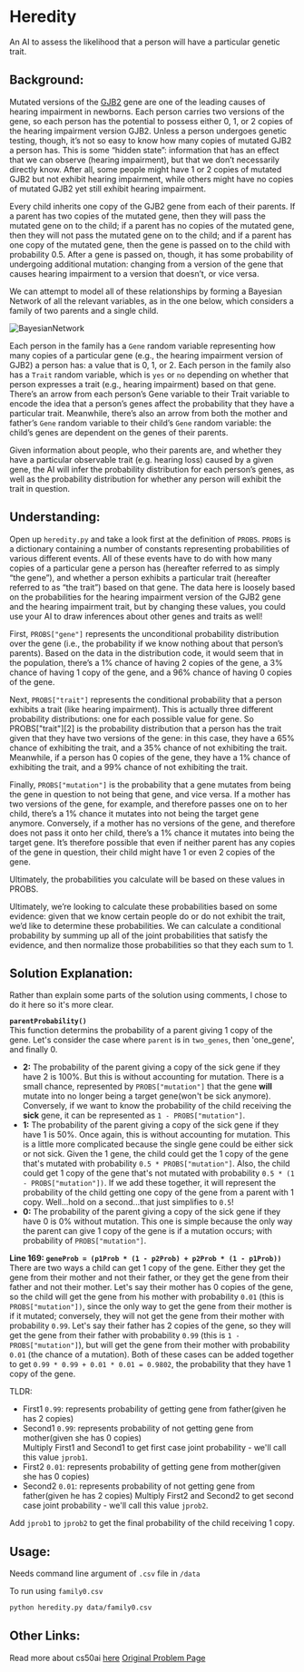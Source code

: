 # Heredity

An AI to assess the likelihood that a person will have a particular genetic trait.

## Background:

Mutated versions of the [GJB2](https://www.ncbi.nlm.nih.gov/pmc/articles/PMC1285178/) gene are one of the leading causes of hearing impairment in newborns. Each person carries two versions of the gene, so each person has the potential to possess either 0, 1, or 2 copies of the hearing impairment version GJB2. Unless a person undergoes genetic testing, though, it’s not so easy to know how many copies of mutated GJB2 a person has. This is some “hidden state”: information that has an effect that we can observe (hearing impairment), but that we don’t necessarily directly know. After all, some people might have 1 or 2 copies of mutated GJB2 but not exhibit hearing impairment, while others might have no copies of mutated GJB2 yet still exhibit hearing impairment.

Every child inherits one copy of the GJB2 gene from each of their parents. If a parent has two copies of the mutated gene, then they will pass the mutated gene on to the child; if a parent has no copies of the mutated gene, then they will not pass the mutated gene on to the child; and if a parent has one copy of the mutated gene, then the gene is passed on to the child with probability 0.5. After a gene is passed on, though, it has some probability of undergoing additional mutation: changing from a version of the gene that causes hearing impairment to a version that doesn’t, or vice versa.

We can attempt to model all of these relationships by forming a Bayesian Network of all the relevant variables, as in the one below, which considers a family of two parents and a single child.

![BayesianNetwork](https://cs50.harvard.edu/ai/2020/projects/2/heredity/images/gene_network.png)

Each person in the family has a `Gene` random variable representing how many copies of a particular gene (e.g., the hearing impairment version of GJB2) a person has: a value that is 0, 1, or 2. Each person in the family also has a `Trait` random variable, which is `yes` or `no` depending on whether that person expresses a trait (e.g., hearing impairment) based on that gene. There’s an arrow from each person’s Gene variable to their Trait variable to encode the idea that a person’s genes affect the probability that they have a particular trait. Meanwhile, there’s also an arrow from both the mother and father’s `Gene` random variable to their child’s `Gene` random variable: the child’s genes are dependent on the genes of their parents.

Given information about people, who their parents are, and whether they have a particular observable trait (e.g. hearing loss) caused by a given gene, the AI will infer the probability distribution for each person’s genes, as well as the probability distribution for whether any person will exhibit the trait in question.

## Understanding:

Open up `heredity.py` and take a look first at the definition of `PROBS`. `PROBS` is a dictionary containing a number of constants representing probabilities of various different events. All of these events have to do with how many copies of a particular gene a person has (hereafter referred to as simply “the gene”), and whether a person exhibits a particular trait (hereafter referred to as “the trait”) based on that gene. The data here is loosely based on the probabilities for the hearing impairment version of the GJB2 gene and the hearing impairment trait, but by changing these values, you could use your AI to draw inferences about other genes and traits as well!

First, `PROBS["gene"]` represents the unconditional probability distribution over the gene (i.e., the probability if we know nothing about that person’s parents). Based on the data in the distribution code, it would seem that in the population, there’s a 1% chance of having 2 copies of the gene, a 3% chance of having 1 copy of the gene, and a 96% chance of having 0 copies of the gene.

Next, `PROBS["trait"]` represents the conditional probability that a person exhibits a trait (like hearing impairment). This is actually three different probability distributions: one for each possible value for gene. So PROBS["trait"][2] is the probability distribution that a person has the trait given that they have two versions of the gene: in this case, they have a 65% chance of exhibiting the trait, and a 35% chance of not exhibiting the trait. Meanwhile, if a person has 0 copies of the gene, they have a 1% chance of exhibiting the trait, and a 99% chance of not exhibiting the trait.

Finally, `PROBS["mutation"]` is the probability that a gene mutates from being the gene in question to not being that gene, and vice versa. If a mother has two versions of the gene, for example, and therefore passes one on to her child, there’s a 1% chance it mutates into not being the target gene anymore. Conversely, if a mother has no versions of the gene, and therefore does not pass it onto her child, there’s a 1% chance it mutates into being the target gene. It’s therefore possible that even if neither parent has any copies of the gene in question, their child might have 1 or even 2 copies of the gene.

Ultimately, the probabilities you calculate will be based on these values in PROBS.

Ultimately, we’re looking to calculate these probabilities based on some evidence: given that we know certain people do or do not exhibit the trait, we’d like to determine these probabilities. We can calculate a conditional probability by summing up all of the joint probabilities that satisfy the evidence, and then normalize those probabilities so that they each sum to 1.

## Solution Explanation:

Rather than explain some parts of the solution using comments, I chose to do it here so it's more clear.

**`parentProbability()`**  
This function determins the probability of a parent giving 1 copy of the gene. Let's consider the case where `parent` is in `two_genes`, then 'one_gene', and finally 0. 
- **2:** The probability of the parent giving a copy of the sick gene if they have 2 is 100%. But this is without accounting for mutation. There is a small chance, represented by `PROBS["mutation"]` that the gene **will** mutate into no longer being a target gene(won't be sick anymore). Conversely, if we want to know the probability of the child receiving the **sick** gene, it can be represented as `1 - PROBS["mutation"]`.
- **1:** The probability of the parent giving a copy of the sick gene if they have 1 is 50%. Once again, this is without accounting for mutation. This is a little more complicated because the single gene could be either sick or not sick. Given the 1 gene, the child could get the 1 copy of the gene that's mutated with probability `0.5 * PROBS["mutation"]`. Also, the child could get 1 copy of the gene that's not mutated with probability `0.5 * (1 - PROBS["mutation"])`. If we add these together, it will represent the probability of the child getting one copy of the gene from a parent with 1 copy. Well...hold on a second...that just simplifies to `0.5`!
- **0:** The probability of the parent giving a copy of the sick gene if they have 0 is 0% without mutation. This one is simple because the only way the parent can give 1 copy of the gene is if a mutation occurs; with probability of `PROBS["mutation"]`.

**Line 169: `geneProb = (p1Prob * (1 - p2Prob) + p2Prob * (1 - p1Prob))`**  
There are two ways a child can get 1 copy of the gene. Either they get the gene from their mother and not their father, or they get the gene from their father and not their mother. Let's say their mother has 0 copies of the gene, so the child will get the gene from his mother with probability `0.01` (this is `PROBS["mutation"])`, since the only way to get the gene from their mother is if it mutated; conversely, they will not get the gene from their mother with probability `0.99`. Let's say their father has 2 copies of the gene, so they will get the gene from their father with probability `0.99` (this is `1 - PROBS["mutation"]`), but will get the gene from their mother with probability `0.01` (the chance of a mutation). Both of these cases can be added together to get `0.99 * 0.99 + 0.01 * 0.01 = 0.9802`, the probability that they have 1 copy of the gene.

TLDR:
- First1 `0.99`: represents probability of getting gene from father(given he has 2 copies)
- Second1 `0.99`: represents probability of not getting gene from mother(given she has 0 copies)  
Multiply First1 and Second1 to get first case joint probability - we'll call this value `jprob1`.
- First2 `0.01`: represents probability of getting gene from mother(given she has 0 copies)
- Second2 `0.01`: represents probability of not getting gene from father(given he has 2 copies)
Multiply First2 and Second2 to get second case joint probability - we'll call this value `jprob2`.

Add `jprob1` to `jprob2` to get the final probability of the child receiving 1 copy.



## Usage:

Needs command line argument of `.csv` file in `/data`

To run using `family0.csv`
```bash
python heredity.py data/family0.csv
```

## Other Links:

Read more about cs50ai [here](https://cs50.harvard.edu/ai/2020/)
[Original Problem Page](https://cs50.harvard.edu/ai/2020/projects/2/heredity/)